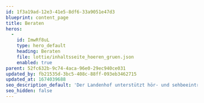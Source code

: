 ```yaml
---
id: 1f3a19ad-12e3-41e5-8df6-33a9051e47d3
blueprint: content_page
title: Beraten
heros:
  -
    id: ImwRf8uL
    type: hero_default
    heading: Beraten
    file: lottie/inhaltsseite_hoeren_gruen.json
    enabled: true
parent: 52fc632b-9c74-4aca-96e0-29ec940ce031
updated_by: fb21535d-3bc5-408c-88ff-093eb3462715
updated_at: 1674039688
seo_description_default: 'Der Landenhof unterstützt hör- und sehbeeinträchtigte Kinder & Jugendliche in ihrem selbstbestimmten Leben durch Förderung ihrer Fähigkeiten & Entwicklung'
seo_hidden: false
---
```

